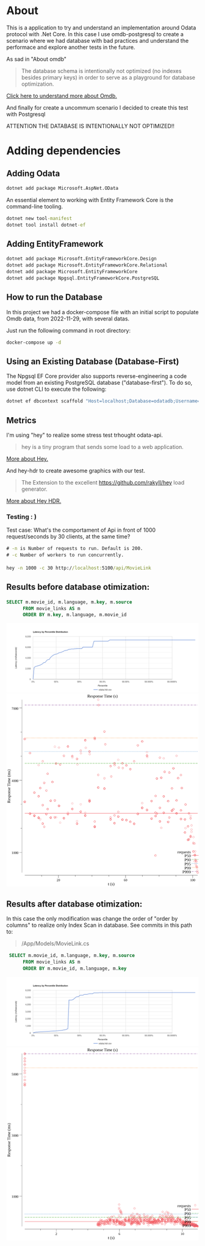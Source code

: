 # About

This is a application to try and understand an implementation around Odata protocol with .Net Core.
In this case I use omdb-postgresql to create a scenario where we had database with bad practices and understand the performace and explore another tests in the future.

As sad in "About omdb"

> The database schema is intentionally not optimized (no indexes besides primary keys) in order to serve as a playground for database optimization.

[Click here to understand more about Omdb.](https://github.com/credativ/omdb-postgresql#about-omdb-postgresql)

And finally for create a uncommum scenario I decided to create this test with Postgresql

ATTENTION THE DATABASE IS INTENTIONALLY NOT OPTIMIZED!!

# Adding dependencies

## Adding Odata

```cmd
dotnet add package Microsoft.AspNet.OData
```

An essential element to working with Entity Framework Core is the command-line tooling.

```cmd
dotnet new tool-manifest
dotnet tool install dotnet-ef
```

## Adding EntityFramework
```cmd
dotnet add package Microsoft.EntityFrameworkCore.Design
dotnet add package Microsoft.EntityFrameworkCore.Relational
dotnet add package Microsoft.EntityFrameworkCore
dotnet add package Npgsql.EntityFrameworkCore.PostgreSQL
```

## How to run the Database

In this project we had a docker-compose file with an initial script to populate Omdb data, from 2022-11-29, with several datas.

Just run the following command in root directory:

```cmd
docker-compose up -d
```

## Using an Existing Database (Database-First)

The Npgsql EF Core provider also supports reverse-engineering a code model from an existing PostgreSQL database ("database-first"). To do so, use dotnet CLI to execute the following:

```cmd
dotnet ef dbcontext scaffold "Host=localhost;Database=odatadb;Username=postgres;Password=postgres" Npgsql.EntityFrameworkCore.PostgreSQL
```

## Metrics

I'm using "hey" to realize some stress test trhought odata-api.

> hey is a tiny program that sends some load to a web application.

[More about Hey.](https://github.com/rakyll/hey)

And hey-hdr to create awesome graphics with our test.

> The Extension to the excellent https://github.com/rakyll/hey load generator.

[More about Hey HDR.](https://github.com/asoorm/hey-hdr)

### Testing : )

Test case: What's the comportament of Api in front of 1000 request/seconds by 30 clients, at the same time?

```cmd
# -n is Number of requests to run. Default is 200.
# -c Number of workers to run concurrently.

hey -n 1000 -c 30 http://localhost:5100/api/MovieLink
```
## Results before database otimization:

```sql
SELECT m.movie_id, m.language, m.key, m.source
      FROM movie_links AS m
      ORDER BY m.key, m.language, m.movie_id
```
![Histogram Before](./metrics/histogram-before.png)
![Scatter Before](./metrics/odata-before.scatter.png)

## Results after database otimization:

In this case the only modification was change the order of "order by columns" to realize only Index Scan in database. See commits in this path to:

> /App/Models/MovieLink.cs

```sql
 SELECT m.movie_id, m.language, m.key, m.source
      FROM movie_links AS m
      ORDER BY m.movie_id, m.language, m.key
```
![Histogram After](./metrics/histogram-after.png)
![Scatter After](./metrics/odata-after.scatter.png)